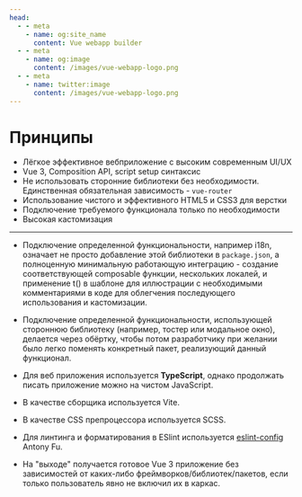 ```yaml
---
head:
  - - meta
    - name: og:site_name
      content: Vue webapp builder
  - - meta
    - name: og:image
      content: /images/vue-webapp-logo.png
  - - meta
    - name: twitter:image
      content: /images/vue-webapp-logo.png
---
```


# Принципы 

- Лёгкое эффективное вебприложение с высоким современным UI/UX
- Vue 3, Composition API, script setup синтаксис
- Не использовать сторонние библиотеки без необходимости. Единственная обязательная зависимость - `vue-router`
- Использование чистого и эффективного HTML5 и CSS3 для верстки
- Подключение требуемого функционала только по необходимости
- Высокая кастомизация

------

- Подключение определенной функциональности, например i18n, означает не просто добавление этой библиотеки в `package.json`, а полноценную минимальную работающую интеграцию - создание соответствующей composable функции, нескольких локалей, и применение t() в шаблоне для иллюстрации с необходимыми комментариями в коде для облегчения последующего использования и кастомизации.

- Подключение определенной функциональности, использующей стороннюю библиотеку (например, тостер или модальное окно), делается через обёртку, чтобы потом разработчику при желании было легко поменять конкретный пакет, реализующий данный функционал.

- Для веб приложения используется **TypeScript**, однако продолжать писать приложение можно на чистом JavaScript.

- В качестве сборщика используется Vite.

- В качестве CSS препроцессора используется SCSS.

- Для линтинга и форматирования в ESlint используется [eslint-config](https://github.com/antfu/eslint-config) Antony Fu.

- На "выходе" получается готовое Vue 3 приложение без зависимостей от каких-либо фреймворков/библиотек/пакетов, если только пользователь явно не включил их в каркас.